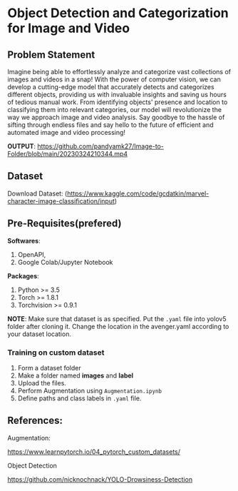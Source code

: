 
# Object Detection and Categorization for Image and Video 


## Problem Statement
Imagine being able to effortlessly analyze and categorize vast collections of images and videos in a snap! With the power of computer vision, we can develop a cutting-edge model that accurately detects and categorizes different objects, providing us with invaluable insights and saving us hours of tedious manual work. From identifying objects' presence and location to classifying them into relevant categories, our model will revolutionize the way we approach image and video analysis. Say goodbye to the hassle of sifting through endless files and say hello to the future of efficient and automated image and video processing!

**OUTPUT**: 
https://github.com/pandyamk27/Image-to-Folder/blob/main/20230324210344.mp4

## Dataset

Download Dataset: (https://www.kaggle.com/code/gcdatkin/marvel-character-image-classification/input)


## Pre-Requisites(prefered)
**Softwares**:
1. OpenAPI,
2. Google Colab/Jupyter Notebook


**Packages**:
1. Python >= 3.5
2. Torch >= 1.8.1
3. Torchvision >= 0.9.1


**NOTE**:
Make sure that dataset is as specified. Put the `.yaml` file into yolov5 folder after cloning it. Change the location in the avenger.yaml according to your dataset location.

### Training on custom dataset 
1. Form a dataset folder 
2. Make a folder named **images** and **label** 
3. Upload the files.
4. Perform Augmentation using `Augmentation.ipynb`
5. Define paths and class labels in `.yaml` file.


## References:

Augmentation:

https://www.learnpytorch.io/04_pytorch_custom_datasets/

Object Detection

https://github.com/nicknochnack/YOLO-Drowsiness-Detection
